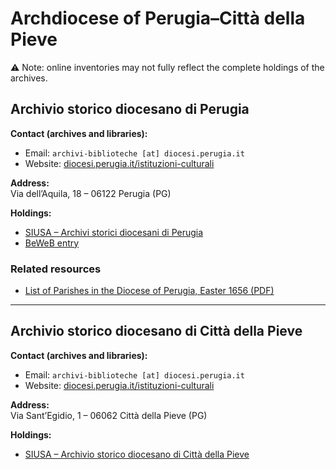 # Archdiocese of Perugia–Città della Pieve

⚠️ Note: online inventories may not fully reflect the complete holdings of the archives.

## Archivio storico diocesano di Perugia  

**Contact (archives and libraries):**  
- Email: `archivi-biblioteche [at] diocesi.perugia.it`  
- Website: [diocesi.perugia.it/istituzioni-culturali](https://diocesi.perugia.it/istituzioni-culturali/)  

**Address:**  
Via dell’Aquila, 18 – 06122 Perugia (PG)  

**Holdings:**  
- [SIUSA – Archivi storici diocesani di Perugia](https://siusa-archivi.cultura.gov.it/cgi-bin/siusa/pagina.pl?TipoPag=cons&Chiave=12378)  
- [BeWeB entry](https://www.beweb.chiesacattolica.it/istituticulturali/istituto/1583/) 

### Related resources  
- [List of Parishes in the Diocese of Perugia, Easter 1656 (PDF)](../docs/Popolazione_delta_Diocesi_di_Perugia_alia_Pasqua_del_1656.pdf) 

---

## Archivio storico diocesano di Città della Pieve  

**Contact (archives and libraries):**  
- Email: `archivi-biblioteche [at] diocesi.perugia.it`  
- Website: [diocesi.perugia.it/istituzioni-culturali](https://diocesi.perugia.it/istituzioni-culturali/)  

**Address:**  
Via Sant’Egidio, 1 – 06062 Città della Pieve (PG)  

**Holdings:**  
- [SIUSA – Archivio storico diocesano di Città della Pieve](https://siusa-archivi.cultura.gov.it/cgi-bin/siusa/pagina.pl?TipoPag=cons&Chiave=8214)
